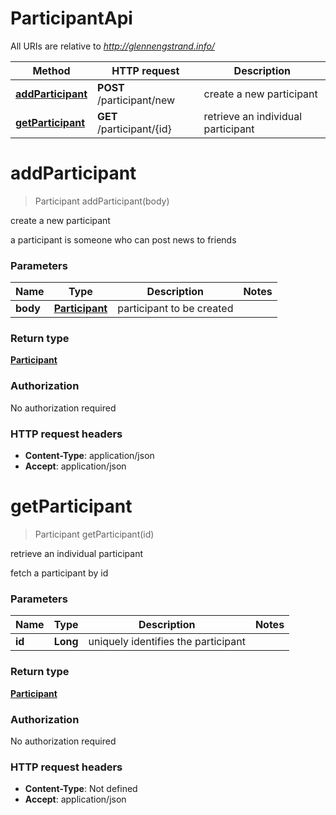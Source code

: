# ParticipantApi

All URIs are relative to *http://glennengstrand.info/*

Method | HTTP request | Description
------------- | ------------- | -------------
[**addParticipant**](ParticipantApi.md#addParticipant) | **POST** /participant/new | create a new participant
[**getParticipant**](ParticipantApi.md#getParticipant) | **GET** /participant/{id} | retrieve an individual participant


<a name="addParticipant"></a>
# **addParticipant**
> Participant addParticipant(body)

create a new participant

a participant is someone who can post news to friends

### Parameters

Name | Type | Description  | Notes
------------- | ------------- | ------------- | -------------
 **body** | [**Participant**](Participant.md)| participant to be created |

### Return type

[**Participant**](Participant.md)

### Authorization

No authorization required

### HTTP request headers

 - **Content-Type**: application/json
 - **Accept**: application/json

<a name="getParticipant"></a>
# **getParticipant**
> Participant getParticipant(id)

retrieve an individual participant

fetch a participant by id

### Parameters

Name | Type | Description  | Notes
------------- | ------------- | ------------- | -------------
 **id** | **Long**| uniquely identifies the participant |

### Return type

[**Participant**](Participant.md)

### Authorization

No authorization required

### HTTP request headers

 - **Content-Type**: Not defined
 - **Accept**: application/json

